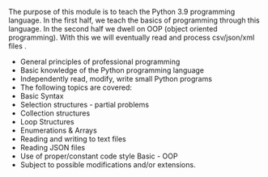 The purpose of this module is to teach the Python 3.9 programming language. In the first half, we teach the basics of programming through this language. In the second half we dwell on OOP (object oriented programming). With this we will eventually read and process csv/json/xml files .

- General principles of professional programming
- Basic knowledge of the Python programming language
- Independently read, modify, write small Python programs
- The following topics are covered:
- Basic Syntax
- Selection structures - partial problems
- Collection structures
- Loop Structures
- Enumerations & Arrays
- Reading and writing to text files
- Reading JSON files
- Use of proper/constant code style Basic - OOP
- Subject to possible modifications and/or extensions.
